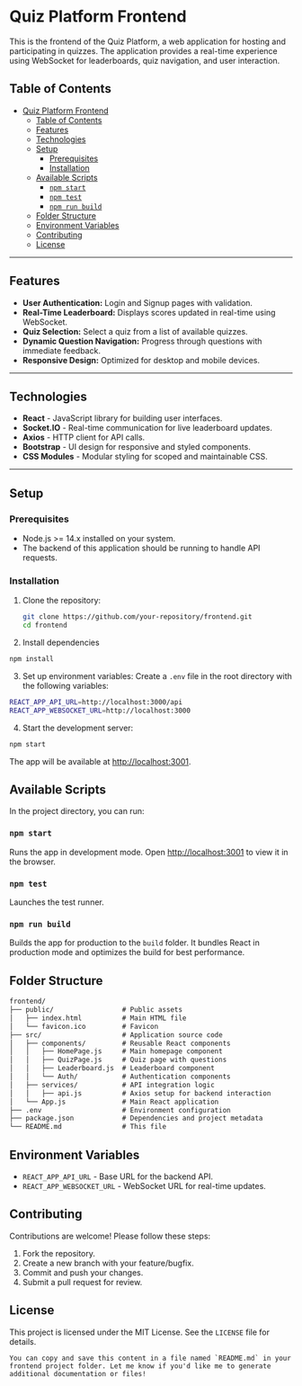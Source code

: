 # Quiz Platform Frontend

This is the frontend of the Quiz Platform, a web application for hosting and participating in quizzes. The application provides a real-time experience using WebSocket for leaderboards, quiz navigation, and user interaction.

## Table of Contents

- [Quiz Platform Frontend](#quiz-platform-frontend)
  - [Table of Contents](#table-of-contents)
  - [Features](#features)
  - [Technologies](#technologies)
  - [Setup](#setup)
    - [Prerequisites](#prerequisites)
    - [Installation](#installation)
  - [Available Scripts](#available-scripts)
    - [`npm start`](#npm-start)
    - [`npm test`](#npm-test)
    - [`npm run build`](#npm-run-build)
  - [Folder Structure](#folder-structure)
  - [Environment Variables](#environment-variables)
  - [Contributing](#contributing)
  - [License](#license)

---

## Features

- **User Authentication:** Login and Signup pages with validation.
- **Real-Time Leaderboard:** Displays scores updated in real-time using WebSocket.
- **Quiz Selection:** Select a quiz from a list of available quizzes.
- **Dynamic Question Navigation:** Progress through questions with immediate feedback.
- **Responsive Design:** Optimized for desktop and mobile devices.

---

## Technologies

- **React** - JavaScript library for building user interfaces.
- **Socket.IO** - Real-time communication for live leaderboard updates.
- **Axios** - HTTP client for API calls.
- **Bootstrap** - UI design for responsive and styled components.
- **CSS Modules** - Modular styling for scoped and maintainable CSS.

---

## Setup

### Prerequisites

- Node.js >= 14.x installed on your system.
- The backend of this application should be running to handle API requests.

### Installation

1. Clone the repository:

   ```bash
   git clone https://github.com/your-repository/frontend.git
   cd frontend
   ```
2. Install dependencies
```bash
npm install
````

3. Set up environment variables:
   Create a `.env` file in the root directory with the following variables:

```bash
REACT_APP_API_URL=http://localhost:3000/api
REACT_APP_WEBSOCKET_URL=http://localhost:3000
```

4. Start the development server:

```bash
npm start
```

The app will be available at [http://localhost:3001](http://localhost:3001/).

## Available Scripts

In the project directory, you can run:

### `npm start`

Runs the app in development mode.
Open [http://localhost:3001](http://localhost:3001/) to view it in the browser.

### `npm test`

Launches the test runner.

### `npm run build`

Builds the app for production to the `build` folder. It bundles React in production mode and optimizes the build for best performance.

## Folder Structure

```txt
frontend/
├── public/                 # Public assets
│   ├── index.html          # Main HTML file
│   └── favicon.ico         # Favicon
├── src/                    # Application source code
│   ├── components/         # Reusable React components
│   │   ├── HomePage.js     # Main homepage component
│   │   ├── QuizPage.js     # Quiz page with questions
│   │   ├── Leaderboard.js  # Leaderboard component
│   │   └── Auth/           # Authentication components
│   ├── services/           # API integration logic
│   │   ├── api.js          # Axios setup for backend interaction
│   └── App.js              # Main React application
├── .env                    # Environment configuration
├── package.json            # Dependencies and project metadata
└── README.md               # This file
```

## Environment Variables

- `REACT_APP_API_URL` - Base URL for the backend API.
- `REACT_APP_WEBSOCKET_URL` - WebSocket URL for real-time updates.

## Contributing

Contributions are welcome! Please follow these steps:

1.  Fork the repository.
2.  Create a new branch with your feature/bugfix.
3.  Commit and push your changes.
4.  Submit a pull request for review.

## License

This project is licensed under the MIT License. See the `LICENSE` file for details.

``You can copy and save this content in a file named `README.md` in your frontend project folder. Let me know if you'd like me to generate additional documentation or files!``
